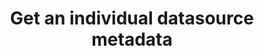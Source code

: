 ---
title: Get an individual datasource metadata
excerpt: Get an individual datasource metadata
api:
  file: data-world.json
  operationId: getDatabase
hidden: false
---